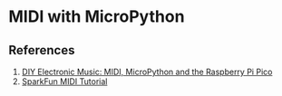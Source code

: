 # MIDI with MicroPython

## References

1. [DIY Electronic Music: MIDI, MicroPython and the Raspberry Pi Pico](https://diyelectromusic.wordpress.com/2021/01/23/midi-micropython-and-the-raspberry-pi-pico/)
2. [SparkFun MIDI Tutorial](https://learn.sparkfun.com/tutorials/midi-tutorial/all)